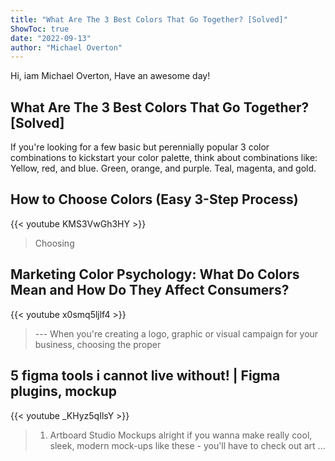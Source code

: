 ```yaml
---
title: "What Are The 3 Best Colors That Go Together? [Solved]"
ShowToc: true 
date: "2022-09-13"
author: "Michael Overton" 
---
```


Hi, iam Michael Overton, Have an awesome day!
## What Are The 3 Best Colors That Go Together? [Solved]
If you're looking for a few basic but perennially popular 3 color combinations to kickstart your color palette, think about combinations like: Yellow, red, and blue. Green, orange, and purple. Teal, magenta, and gold.

## How to Choose Colors (Easy 3-Step Process)
{{< youtube KMS3VwGh3HY >}}
>Choosing 

## Marketing Color Psychology: What Do Colors Mean and How Do They Affect Consumers?
{{< youtube x0smq5ljlf4 >}}
>--- When you're creating a logo, graphic or visual campaign for your business, choosing the proper 

## 5 figma tools i cannot live without! | Figma plugins, mockup
{{< youtube _KHyz5qIlsY >}}
>1. Artboard Studio Mockups alright if you wanna make really cool, sleek, modern mock-ups like these - you'll have to check out art ...

